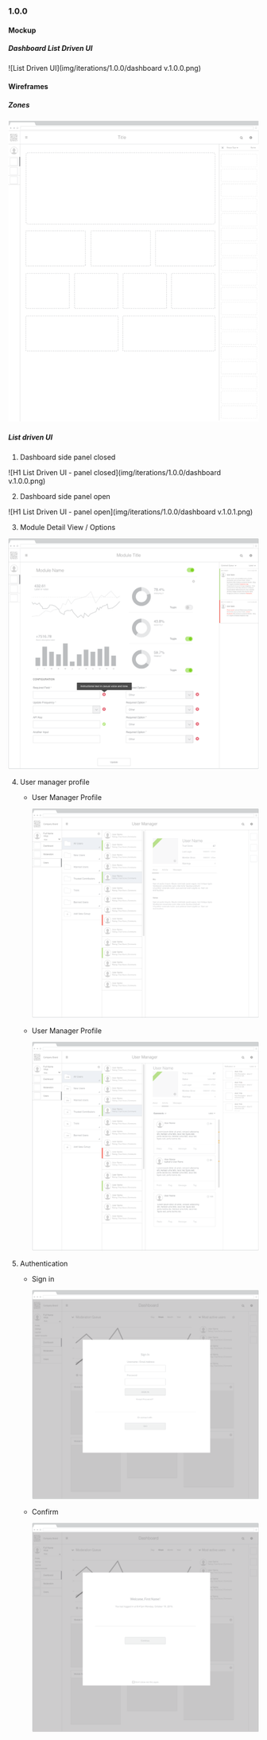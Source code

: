 ### 1.0.0


#### Mockup

##### Dashboard List Driven UI

![List Driven UI](img/iterations/1.0.0/dashboard v.1.0.0.png)


#### Wireframes

##### Zones

![Portlet zones](img/iterations/1.0.0/zones-1280.png)

##### List driven UI

 1.  Dashboard side panel closed

 ![H1 List Driven UI - panel closed](img/iterations/1.0.0/dashboard v.1.0.0.png)

 2. Dashboard side panel open

 ![H1 List Driven UI - panel open](img/iterations/1.0.0/dashboard v.1.0.1.png)

 3. Module Detail View / Options

 ![H1 Module Detail View](img/iterations/1.0.0/module-detail-view-1.0.0.png)

 4. User manager profile

    - User Manager Profile  

      ![User Manager Profile ](img/iterations/1.0.0/user-manager-v.1.0.0.png)

    - User Manager Profile

      ![User Manager Profile](img/iterations/1.0.0/user-manager-v.1.0.1.png)


 5. Authentication

    - Sign in

      ![Platform Settings ](img/iterations/1.0.0/sign-in.png)

    - Confirm

      ![User Settings ](img/iterations/1.0.0/sign-in-confirm.png)
